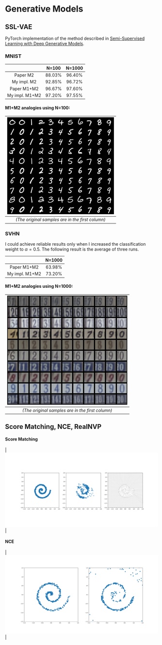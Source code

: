 # Generative Models

## SSL-VAE
PyTorch implementation of the method described in [Semi-Supervised Learning with Deep Generative Models](https://arxiv.org/abs/1406.5298).

### MNIST

|                          |  N=100   |   N=1000 |
|:------------------------:|:--------:|:--------:|
|  Paper M2                |  88.03%  |  96.40%  |
|  My impl. M2             |  92.85%  |  96.72%  |
|  Paper M1+M2             |  96.67%  |  97.60%  |
|  My impl. M1+M2          |  97.20%  |  97.55%  |

#### M1+M2 analogies using N=100:

| ![SVHN results](ssl-vae/logs/sslvae_2layers_mnist_0100/version_0/images/analogies_003000.png) |
|:---:|
| *(The original samples are in the first column)* |

### SVHN
I could achieve reliable results only when I increased the classification weight to $\alpha=0.5$. The following result is the average of three runs.

|                          |  N=1000  |
|:------------------------:|:--------:|
|  Paper M1+M2             |  63.98%  |
|  My impl. M1+M2          |  73.20%  |


#### M1+M2 analogies using N=1000:

| ![SVHN results](ssl-vae/logs/sslvae_2layers_svhn_pca_1000/version_1/images/analogies_003000.png) |
|:---:|
| *(The original samples are in the first column)* |


## Score Matching, NCE, RealNVP

#### Score Matching
| ![Score Matching results](score-matching/score_matching.png) |

#### NCE
| ![NCE results](nce/nce.png) |